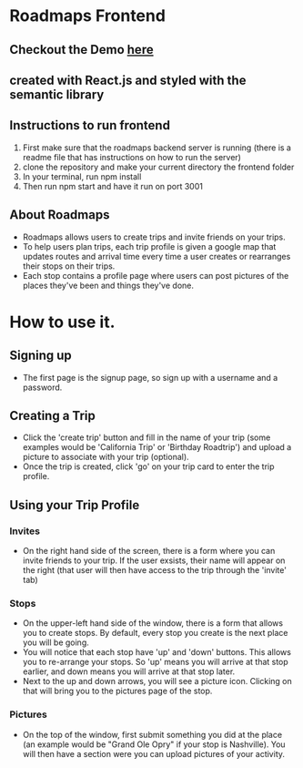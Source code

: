 # Roadmaps Frontend
## Checkout the Demo [here](https://myroadmap.herokuapp.com/login)

## created with React.js and styled with the semantic library

## Instructions to run frontend

1. First make sure that the roadmaps backend server is running (there is a readme file that has instructions on how to run the server)
2. clone the repository and make your current directory the frontend folder
3. In your terminal, run npm install
4. Then run npm start and have it run on port 3001

## About Roadmaps

* Roadmaps allows users to create trips and invite friends on your trips.
* To help users plan trips, each trip profile is given a google map that updates routes and arrival time every time a user creates or rearranges their stops on their trips.
* Each stop contains a profile page where users can post pictures of the places they've been and things they've done.

# How to use it.

## Signing up
* The first page is the signup page, so sign up with a username and a password.

## Creating a Trip
* Click the 'create trip' button and fill in the name of your trip (some examples would be 'California Trip' or 'Birthday Roadtrip') and upload a picture to associate with your trip (optional).
* Once the trip is created, click 'go' on your trip card to enter the trip profile.

## Using your Trip Profile

### Invites
* On the right hand side of the screen, there is a form where you can invite friends to your trip. If the user exsists, their name will appear on the right (that user will then have access to the trip through the 'invite' tab)

### Stops
* On the upper-left hand side of the window, there is a form that allows you to create stops. By default, every stop you create is the next place you will be going.
* You will notice that each stop have 'up' and 'down' buttons. This allows you to re-arrange your stops. So 'up' means you will arrive at that stop earlier, and down means you will arrive at that stop later.
* Next to the up and down arrows, you will see a picture icon. Clicking on that will bring you to the pictures page of the stop.

### Pictures
* On the top of the window, first submit something you did at the place (an example would be "Grand Ole Opry" if your stop is Nashville). You will then have a section were you can upload pictures of your activity.
